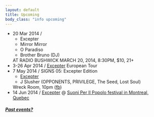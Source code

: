 ```yaml
---
layout: default
title: Upcoming 
body_class: "info upcoming"
---
```

<ul class="classed root">

  <li class="music">20 Mar 2014 / 
    <ul>
      <li class="more">Excepter</li>
      <li>Mirror Mirror</li>
      <li>O Paradiso</li>
      <li>Brother Bruno (DJ)</li>
    </ul>
    AT RADIO BUSHWICK MARCH 20, 2014, 8:30PM, $10, 21+
  </li>

  <li class="music">3-26 Apr 2014 / <a href="http://excepter.net/" class="more">Excepter</a> European Tour</li>

  <li class="dj">7 May 2014 / SIGNS 05: Excepter Edition
    <ul>
      <li><a href="http://www.excepter.net/">Excepter</a></li>
      <li>J Slusher  (OPPONENTS, PRIVILEGE, The Seed, Lost Soul)</li>
    </ul>
    Wreck Room, 10pm
    (<a href="https://www.facebook.com/events/1443707209195607/">fb</a>)
  </li>
    <li class="music">14 Jun 2014 / <a href="http://excepter.net/" class="more">Excepter</a> @ <a href="http://suoniperilpopolo.org/fr/suoni2014/">Suoni Per Il Popolo festival in Montreal, Quebec</a></li>
</ul>

<h5><a href="chronology.html">Past events?</a></h5>
